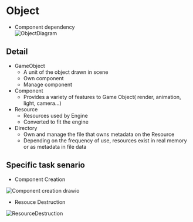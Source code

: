 # Object

- Component dependency     
![ObjectDiagram](https://github.com/nupnup-hub/JinEngine/assets/59456231/a92badc9-d3cb-42cb-89f8-b5afb1b0c7ee)
 
## Detail 
- GameObject
  - A unit of the object drawn in scene
  - Own component
  - Manage component
- Component
  - Provides a variety of features to Game Object( render, animation, light, camera...)
- Resource
  - Resources used by Engine
  - Converted to fit the engine
- Directory
  - Own and manage the file that owns metadata on the Resource
  - Depending on the frequency of use, resources exist in real memory or as metadata in file data

## Specific task senario
- Component Creation

![Component creation drawio](https://github.com/nupnup-hub/JinEngine/assets/59456231/59a06155-cd32-45da-9da0-5d960169643f)
    
- Resouce Destruction

 ![ResourceDestruction](https://github.com/nupnup-hub/JinEngine/assets/59456231/82c74c15-3855-4a07-8b7b-e2776c82af09)



  

